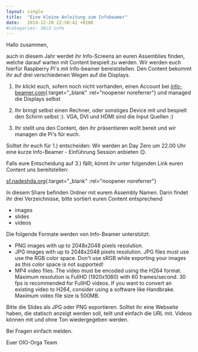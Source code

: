 ```yaml
---
layout: single
title:  "Eine kleine Anleitung zum Infobeamer"
date:   2019-12-20 22:50:42 +0100
#categories: 36c3 info
---
```


Hallo zusammen,  

auch in diesem Jahr werdet ihr Info-Screens an euren Assemblies finden, welche darauf warten mit Content bespielt zu werden. Wir werden euch hierfür Raspberry Pi's mit Info-beamer bereiststellen. Den Content bekommt ihr auf drei verschiedenen Wegen auf die Displays. 

1. Ihr klickt euch, sofern noch nicht vorhanden, einen Account bei [info-beamer.com](https://info-beamer.com){:target="_blank" :rel="noopener noreferrer"} und managed die Displays selbst 

2. Ihr bringt selbst einen Rechner, oder sonstiges Device mit und bespielt den Schirm selbst :).  VGA, DVI und HDMI sind die Input Quellen :) 

3. Ihr stellt uns den Content, den ihr präsentieren wollt bereit und wir managen die Pi's für euch.  

Solltet ihr euch für 1.) entscheiden: Wir werden an Day Zero um 22.00 Uhr eine kurze Info-Beamer - Einführung Session anbieten 😉.  

Falls eure Entscheidung auf 3.) fällt, könnt ihr unter folgenden Link euren Content uns bereitstellen:  

[sf.nadeshda.org](https://sf.nadeshda.org/u/d/5ab49e39a35141548a74/){:target="_blank" :rel="noopener noreferrer"}

In diesem Share  befinden Ordner mit eurem Assembly Namen. Darin findet ihr drei Verzeichnisse, bitte sortiert euren Content entsprechend 

* images
* slides 
* videos    

Die folgende Formate werden von Info-Beamer unterstützt:
    
* PNG images with up to 2048x2048 pixels resolution. 
* JPG images with up to 2048x2048 pixels resolution. JPG files must use use the RGB color space. Don't use sRGB while exporting your images as this color space is not supported! 
* MP4 video files. The video must be encoded using the H264 format. Maximum resolution is FullHD (1920x1080) with 60 frames/second. 30 fps is recommended for FullHD videos. If you want to convert an existing video to H264, consider using a software like Handbrake. Maximum video file size is 500MB. 


    
Bitte die Slides als JPG oder PNG exportieren. Solltet ihr eine Webseite haben, die statisch anzeigt werden soll, teilt und einfach die URL mit. Videos können mit und ohne Ton wiedergegeben werden.  

Bei Fragen einfach melden.  
     
Euer OIO-Orga Team
